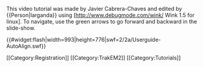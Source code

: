 This video tutorial was made by Javier Cabrera-Chaves and edited by {{Person|Iarganda}} using [http://www.debugmode.com/wink/ Wink 1.5 for linux]. To navigate, use the green arrows to go forward and backward in the slide-show.

{{#widget:flash|width=993|height=776|swf=2/2a/Userguide-AutoAlign.swf}}

[[Category:Registration]]
[[Category:TrakEM2]]
[[Category:Tutorials]]
